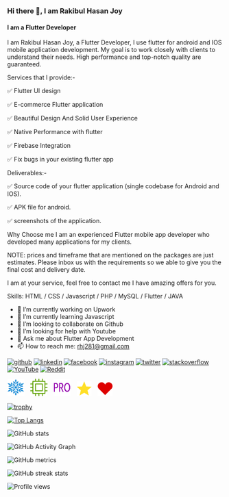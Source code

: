 ### Hi there 👋, I am Rakibul Hasan Joy
#### I am a Flutter Developer
I am Rakibul Hasan Joy, a Flutter Developer, I use flutter for android and IOS mobile application development. My goal is to work closely with clients to understand their needs.
High performance and top-notch quality are guaranteed.

Services that I provide:-

✅ Flutter UI design

✅ E-commerce Flutter application

✅ Beautiful Design And Solid User Experience

✅ Native Performance with flutter

✅ Firebase Integration

✅ Fix bugs in your existing flutter app


Deliverables:-

✅ Source code of your flutter application (single codebase for Android and IOS).

✅ APK file for android.

✅ screenshots of the application.

Why Choose me
I am an experienced Flutter mobile app developer who developed many applications for my clients.

NOTE:
prices and timeframe that are mentioned on the packages are just estimates. Please inbox us with the requirements so we able to give you the final cost and delivery date.

I am at your service, feel free to contact me I have amazing offers for you.


Skills:  HTML / CSS / Javascript / PHP / MySQL / Flutter / JAVA 

- 🔭 I’m currently working on Upwork 
- 🌱 I’m currently learning Javascript 
- 👯 I’m looking to collaborate on Github 
- 🤔 I’m looking for help with Youtube 
- 💬 Ask me about Flutter App Development 
- 📫 How to reach me: rhj281@gmail.com 


[<img src='https://cdn.jsdelivr.net/npm/simple-icons@3.0.1/icons/github.svg' alt='github' height='40'>](https://github.com/Rakibulhasa1)  [<img src='https://cdn.jsdelivr.net/npm/simple-icons@3.0.1/icons/linkedin.svg' alt='linkedin' height='40'>](https://www.linkedin.com/in/rakibulhasanjoy//)  [<img src='https://cdn.jsdelivr.net/npm/simple-icons@3.0.1/icons/facebook.svg' alt='facebook' height='40'>](https://www.facebook.com/rakibulhasan.joy.52/)  [<img src='https://cdn.jsdelivr.net/npm/simple-icons@3.0.1/icons/instagram.svg' alt='instagram' height='40'>](https://www.instagram.com/rakibul_hasan_joy1//)  [<img src='https://cdn.jsdelivr.net/npm/simple-icons@3.0.1/icons/twitter.svg' alt='twitter' height='40'>](https://twitter.com/RakibulHasanJ18)  [<img src='https://cdn.jsdelivr.net/npm/simple-icons@3.0.1/icons/stackoverflow.svg' alt='stackoverflow' height='40'>](https://stackoverflow.com/users/17772204)  [<img src='https://cdn.jsdelivr.net/npm/simple-icons@3.0.1/icons/youtube.svg' alt='YouTube' height='40'>](https://www.youtube.com/channel/UC52w_sh0L_D0wnLS3Rkz9AA)  [<img src='https://cdn.jsdelivr.net/npm/simple-icons@3.0.1/icons/reddit.svg' alt='Reddit' height='40'>](https://www.reddit.com/user/Rakibulhasa1)  

<a href='https://archiveprogram.github.com/'><img src='https://raw.githubusercontent.com/acervenky/animated-github-badges/master/assets/acbadge.gif' width='40' height='40'></a> <a href='https://docs.github.com/en/developers'><img src='https://raw.githubusercontent.com/acervenky/animated-github-badges/master/assets/devbadge.gif' width='40' height='40'></a> <a href='https://github.com/pricing'><img src='https://raw.githubusercontent.com/acervenky/animated-github-badges/master/assets/pro.gif' width='40' height='40'></a> <a href='https://stars.github.com/'><img src='https://raw.githubusercontent.com/acervenky/animated-github-badges/master/assets/starbadge.gif' width='35' height='35'></a> <a href='https://docs.github.com/en/github/supporting-the-open-source-community-with-github-sponsors'><img src='https://raw.githubusercontent.com/acervenky/animated-github-badges/master/assets/sponsorbadge.gif' width='35' height='35'></a> 

[![trophy](https://github-profile-trophy.vercel.app/?username=Rakibulhasa1)](https://github.com/ryo-ma/github-profile-trophy)

[![Top Langs](https://github-readme-stats.vercel.app/api/top-langs/?username=Rakibulhasa1)](https://github.com/anuraghazra/github-readme-stats)

![GitHub stats](https://github-readme-stats.vercel.app/api?username=Rakibulhasa1&show_icons=true&count_private=true)  

![GitHub Activity Graph](https://activity-graph.herokuapp.com/graph?username=Rakibulhasa1)  

![GitHub metrics](https://metrics.lecoq.io/Rakibulhasa1)  

![GitHub streak stats](https://github-readme-streak-stats.herokuapp.com/?user=Rakibulhasa1)  

![Profile views](https://gpvc.arturio.dev/Rakibulhasa1)  
